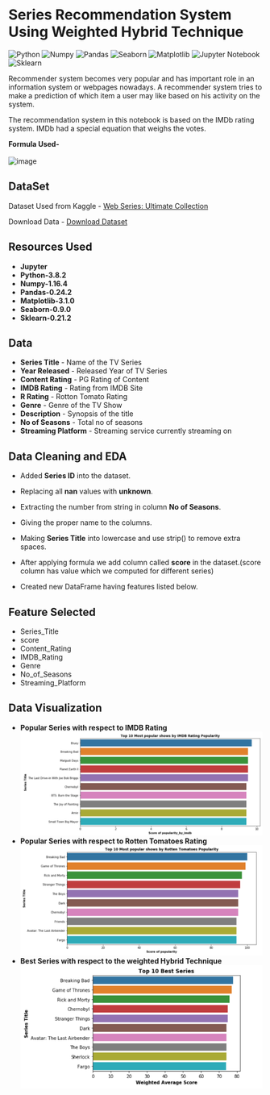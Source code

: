 # Series Recommendation System Using Weighted Hybrid Technique

![Python](https://img.shields.io/badge/Python-3.8.2-blueviolet)
![Numpy](https://img.shields.io/badge/Numpy-1.16.4-red)
![Pandas](https://img.shields.io/badge/Pandas-0.24.2-green)
![Seaborn](https://img.shields.io/badge/Seaborn-0.9.0-fcba03)
![Matplotlib](https://img.shields.io/badge/Matplotlib-3.1.0-blue)
![Jupyter Notebook](https://img.shields.io/badge/Jupyter-Notebook-darkorange)
![Sklearn](https://img.shields.io/badge/Sklearn-0.21.2-darkviolet)

Recommender system becomes very popular and has important role in an information system or webpages nowadays. A recommender system tries to make a prediction of which item a user may like based on his activity on the system.

The recommendation system in this notebook is based on the IMDb rating system. IMDb had a special equation that weighs the votes.

**Formula Used-**<br>
<br>
![image](https://user-images.githubusercontent.com/36665975/70388481-6072fb80-19d8-11ea-9162-9fbbabd700ab.png)

## DataSet
Dataset Used from Kaggle - [Web Series: Ultimate Collection](https://www.kaggle.com/amritvirsinghx/web-series-ultimate-edition)

Download Data - [Download Dataset](https://www.kaggle.com/amritvirsinghx/web-series-ultimate-edition/download)

## Resources Used
* **Jupyter**
* **Python-3.8.2**
* **Numpy-1.16.4**
* **Pandas-0.24.2**
* **Matplotlib-3.1.0**
* **Seaborn-0.9.0**
* **Sklearn-0.21.2**

## Data
* **Series Title** - Name of the TV Series
* **Year Released** - Released Year of TV Series
* **Content Rating** - PG Rating of Content
* **IMDB Rating** - Rating from IMDB Site
* **R Rating** - Rotton Tomato Rating
* **Genre** - Genre of the TV Show
* **Description** - Synopsis of the title
* **No of Seasons** - Total no of seasons
* **Streaming Platform** - Streaming service currently streaming on

## Data Cleaning and EDA
* Added **Series ID** into the dataset.
* Replacing all **nan** values with **unknown**.
* Extracting the number from string in column **No of Seasons**.
* Giving the proper name to the columns.
* Making **Series Title** into lowercase and use strip() to remove extra spaces.

* After applying formula we add column called **score** in the dataset.(score column has value which we computed for different series)

* Created new DataFrame having features listed below.

## Feature Selected 
* Series_Title
* score
* Content_Rating
* IMDB_Rating
* Genre
* No_of_Seasons
* Streaming_Platform

## Data Visualization
* **Popular Series with respect to IMDB Rating**<br>
<img  alt="PNG" width="700px" src="https://github.com/Harshit0512/Series-Recommendation-System-using-Weighted-Hybrid-Technique/blob/main/Images/popular_by_imdb_rating.png" /><br>
* **Popular Series with respect to Rotten Tomatoes Rating**<br>
<img  alt="PNG" width="700px" src="https://github.com/Harshit0512/Series-Recommendation-System-using-Weighted-Hybrid-Technique/blob/main/Images/popular_by_rotten_tomatoes.png" /><br>
* **Best Series with respect to the weighted Hybrid Technique**<br>
<img  alt="PNG" width="700px" src="https://github.com/Harshit0512/Series-Recommendation-System-using-Weighted-Hybrid-Technique/blob/main/Images/best_series.png" /><br>
